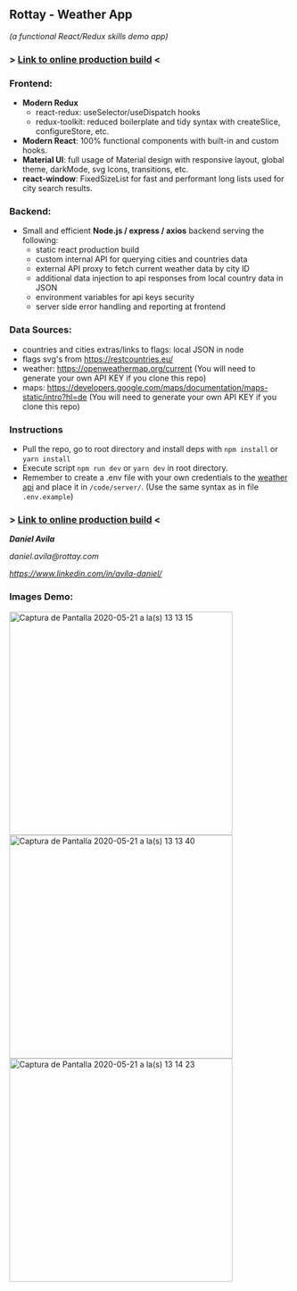 ## Rottay - Weather App

_(a functional React/Redux skills demo app)_

### > [Link to online production build](https://javascript-forecast.herokuapp.com/) <

### Frontend:

- **Modern Redux**
  - react-redux: useSelector/useDispatch hooks
  - redux-toolkit: reduced boilerplate and tidy syntax with createSlice, configureStore, etc.
- **Modern React**: 100% functional components with built-in and custom hooks.
- **Material UI**: full usage of Material design with responsive layout, global theme, darkMode, svg Icons, transitions, etc.
- **react-window**: FixedSizeList for fast and performant long lists used for city search results.

### Backend:

- Small and efficient **Node.js / express / axios** backend serving the following:
  - static react production build
  - custom internal API for querying cities and countries data
  - external API proxy to fetch current weather data by city ID
  - additional data injection to api responses from local country data in JSON
  - environment variables for api keys security
  - server side error handling and reporting at frontend

### Data Sources:

- countries and cities extras/links to flags: local JSON in node
- flags svg's from https://restcountries.eu/
- weather: https://openweathermap.org/current (You will need to generate your own API KEY if you clone this repo)
- maps: https://developers.google.com/maps/documentation/maps-static/intro?hl=de (You will need to generate your own API KEY if you clone this repo)

### Instructions

- Pull the repo, go to root directory and install deps with `npm install` or `yarn install`
- Execute script `npm run dev` or `yarn dev` in root directory.
- Remember to create a .env file with your own credentials to the [weather api](https://openweathermap.org/current) and place it in `/code/server/`. (Use the same syntax as in file `.env.example`)

### > [Link to online production build](https://javascript-forecast.herokuapp.com/) <

**_Daniel Avila_**

_daniel.avila@rottay.com_

_https://www.linkedin.com/in/avila-daniel/_



### Images Demo:

<img width="400" alt="Captura de Pantalla 2020-05-21 a la(s) 13 13 15" src="https://user-images.githubusercontent.com/50145471/82580131-2439ee80-9b65-11ea-9821-37239ee81159.png">

<img width="400" alt="Captura de Pantalla 2020-05-21 a la(s) 13 13 40" src="https://user-images.githubusercontent.com/50145471/82580129-23a15800-9b65-11ea-8c16-00d8c2d53a92.png">

<img width="400" alt="Captura de Pantalla 2020-05-21 a la(s) 13 14 23" src="https://user-images.githubusercontent.com/50145471/82580117-1e440d80-9b65-11ea-8a78-d5ea741c91e5.png">
